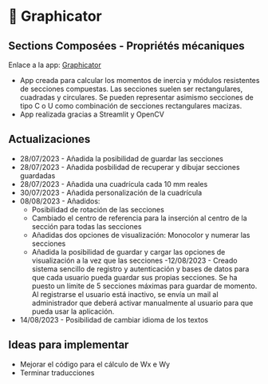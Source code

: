 # 🧮 Graphicator
## Sections Composées - Propriétés mécaniques
Enlace a la app: [Graphicator](https://graphicator.streamlit.app/)

- App creada para calcular los momentos de inercia y módulos resistentes de secciones compuestas.
Las secciones suelen ser rectangulares, cuadradas y circulares. Se pueden representar asimismo secciones de tipo C o U como combinación de secciones rectangulares macizas.
- App realizada gracias a Streamlit y OpenCV

## Actualizaciones
- 28/07/2023 - Añadida la posibilidad de guardar las secciones
- 28/07/2023 - Añadida posbilidad de recuperar y dibujar secciones guardadas
- 28/07/2023 - Añadida una cuadrícula cada 10 mm reales
- 30/07/2023 - Añadida personalización de la cuadrícula
- 08/08/2023 - Añadidos:
    - Posibilidad de rotación de las secciones
    - Cambiado el centro de referencia para la inserción al centro de la sección para todas las secciones
    - Añadidas dos opciones de visualización: Monocolor y numerar las secciones
    - Añadida la posibilidad de guardar y cargar las opciones de visualización a la vez que las secciones
-12/08/2023 - Creado sistema sencillo de registro y autenticación y bases de datos para que cada usuario pueda guardar sus propias secciones. Se ha puesto un límite de 5 secciones máximas para guardar de momento. Al registrarse el usuario está inactivo, se envía un mail al administrador que deberá activar manualmente al usuario para que pueda usar la aplicación.
- 14/08/2023 - Posibilidad de cambiar idioma de los textos

## Ideas para implementar
- Mejorar el código para el cálculo de Wx e Wy
- Terminar traducciones